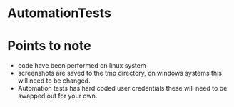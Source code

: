 # AutomationTests

# Points to note
- code have been performed on linux system
- screenshots are saved to the tmp directory, on windows systems this will need to be changed.
- Automation tests has hard coded user credentials these will need to be swapped out for your own.
